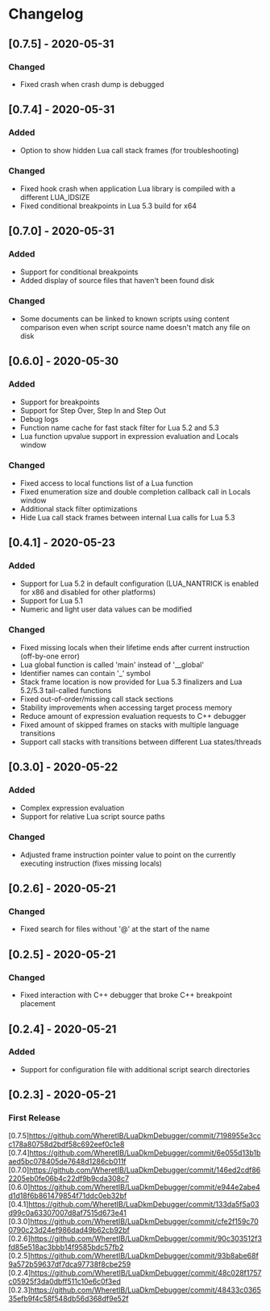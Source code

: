 # Changelog

## [0.7.5] - 2020-05-31

### Changed

- Fixed crash when crash dump is debugged

## [0.7.4] - 2020-05-31

### Added

- Option to show hidden Lua call stack frames (for troubleshooting)

### Changed

- Fixed hook crash when application Lua library is compiled with a different LUA_IDSIZE
- Fixed conditional breakpoints in Lua 5.3 build for x64

## [0.7.0] - 2020-05-31

### Added

- Support for conditional breakpoints
- Added display of source files that haven't been found disk

### Changed

- Some documents can be linked to known scripts using content comparison even when script source name doesn't match any file on disk

## [0.6.0] - 2020-05-30

### Added

- Support for breakpoints
- Support for Step Over, Step In and Step Out
- Debug logs
- Function name cache for fast stack filter for Lua 5.2 and 5.3
- Lua function upvalue support in expression evaluation and Locals window

### Changed

- Fixed access to local functions list of a Lua function
- Fixed enumeration size and double completion callback call in Locals window
- Additional stack filter optimizations
- Hide Lua call stack frames between internal Lua calls for Lua 5.3

## [0.4.1] - 2020-05-23

### Added

- Support for Lua 5.2 in default configuration (LUA_NANTRICK is enabled for x86 and disabled for other platforms)
- Support for Lua 5.1
- Numeric and light user data values can be modified

### Changed

- Fixed missing locals when their lifetime ends after current instruction (off-by-one error)
- Lua global function is called 'main' instead of '__global'
- Identifier names can contain '_' symbol
- Stack frame location is now provided for Lua 5.3 finalizers and Lua 5.2/5.3 tail-called functions
- Fixed out-of-order/missing call stack sections
- Stability improvements when accessing target process memory
- Reduce amount of expression evaluation requests to C++ debugger
- Fixed amount of skipped frames on stacks with multiple language transitions
- Support call stacks with transitions between different Lua states/threads

## [0.3.0] - 2020-05-22

### Added

- Complex expression evaluation
- Support for relative Lua script source paths

### Changed

- Adjusted frame instruction pointer value to point on the currently executing instruction (fixes missing locals)

## [0.2.6] - 2020-05-21

### Changed

- Fixed search for files without '@' at the start of the name

## [0.2.5] - 2020-05-21

### Changed

- Fixed interaction with C++ debugger that broke C++ breakpoint placement

## [0.2.4] - 2020-05-21

### Added

- Support for configuration file with additional script search directories

## [0.2.3] - 2020-05-21

### First Release

[0.7.5]https://github.com/WheretIB/LuaDkmDebugger/commit/7198955e3ccc178a80758d2bdf58c692eef0c1e8
[0.7.4]https://github.com/WheretIB/LuaDkmDebugger/commit/6e055d13b1baed5bc078405de7648d1286cb011f
[0.7.0]https://github.com/WheretIB/LuaDkmDebugger/commit/146ed2cdf862205eb0fe06b4c22df9b9cda308c7
[0.6.0]https://github.com/WheretIB/LuaDkmDebugger/commit/e944e2abe4d1d18f6b861479854f71ddc0eb32bf
[0.4.1]https://github.com/WheretIB/LuaDkmDebugger/commit/133da5f5a03d99c0a63307007d8af7515d673e41
[0.3.0]https://github.com/WheretIB/LuaDkmDebugger/commit/cfe2f159c700790c23d24ef986dad49b62cb92bf
[0.2.6]https://github.com/WheretIB/LuaDkmDebugger/commit/90c303512f3fd85e518ac3bbb14f9585bdc57fb2
[0.2.5]https://github.com/WheretIB/LuaDkmDebugger/commit/93b8abe68f9a572b59637df7dca97738f8cbe259
[0.2.4]https://github.com/WheretIB/LuaDkmDebugger/commit/48c028f1757c05925f3da0dbff511c10e6c0f3ed
[0.2.3]https://github.com/WheretIB/LuaDkmDebugger/commit/48433c036535efb9f4c58f548db56d368df9e52f
